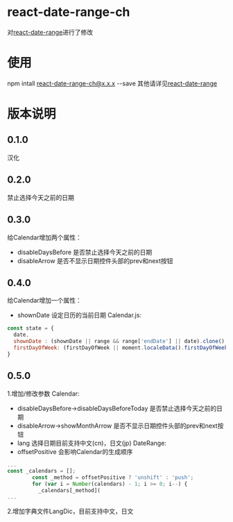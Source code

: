 # react-date-range-ch
对[react-date-range](https://github.com/Adphorus/react-date-range)进行了修改

# 使用
npm intall react-date-range-ch@x.x.x --save
其他请详见[react-date-range](https://github.com/Adphorus/react-date-range)

# 版本说明
## 0.1.0
汉化

## 0.2.0
禁止选择今天之前的日期

## 0.3.0
给Calendar增加两个属性：
* disableDaysBefore 是否禁止选择今天之前的日期
* disableArrow 是否不显示日期控件头部的prev和next按钮

## 0.4.0
给Calendar增加一个属性：
* shownDate 设定日历的当前日期
Calendar.js:
```javascript
const state = {
  date,
  shownDate : (shownDate || range && range['endDate'] || date).clone().add(offset, 'months'), // ayou 2016.11.23人工指定shownDate
  firstDayOfWeek: (firstDayOfWeek || moment.localeData().firstDayOfWeek()),
}
```

## 0.5.0
1.增加/修改参数
Calendar:
* disableDaysBefore->disableDaysBeforeToday  是否禁止选择今天之前的日期
* disableArrow->showMonthArrow 是否不显示日期控件头部的prev和next按钮
* lang 选择日期目前支持中文(cn)，日文(jp)
DateRange:
* offsetPositive 会影响Calendar的生成顺序
```javascript
...
const _calendars = [];
        const _method = offsetPositive ? 'unshift' : 'push';
        for (var i = Number(calendars) - 1; i >= 0; i--) {
          _calendars[_method](
...
```
2.增加字典文件LangDic，目前支持中文，日文
